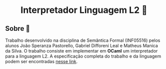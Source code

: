 

# <p align="center">Interpretador Linguagem L2 🐪</p>

## Sobre 📖
Trabalho desenvolvido na disciplina de Semântica Formal (INF05516) pelos alunos João Speranza Pastorello, Gabriel Difforeni Leal e Matheus Manica da Silva. O trabalho consiste em implementar em **OCaml** um interpretador para a linguagem L2. A especificação completa do trabalho e da linguagem podem ser encontradas [nesse link](especificacao.pdf).

